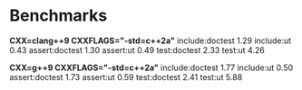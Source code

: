# Benchmarks

**CXX=clang++9 CXXFLAGS="-std=c++2a"**
include:doctest 1.29
include:ut 0.43
assert:doctest 1.30
assert:ut 0.49
test:doctest 2.33
test:ut 4.26

**CXX=g++9 CXXFLAGS="-std=c++2a"**
include:doctest 1.77
include:ut 0.50
assert:doctest 1.73
assert:ut 0.59
test:doctest 2.41
test:ut 5.88
